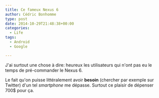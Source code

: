 ```yaml
---
title: Ce fameux Nexus 6
author: Cédric Bonhomme
type: post
date: 2014-10-29T21:48:38+00:00
categories:
  - Life
tags:
  - Android
  - Google

---
```

J'ai surtout une chose à dire: heureux les utilisateurs qui n'ont pas eu le
temps de pré-commander le Nexus 6.

Le fait qu'on puisse littéralement avoir **besoin** (chercher par exemple sur
Twitter) d'un tel _smartphone_ me dépasse. Surtout ce plaisir de dépenser 700$
pour ça.
